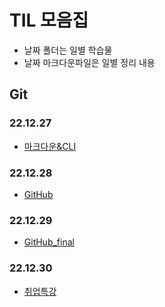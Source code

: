 # TIL 모음집
- 날짜 폴더는 일별 학습물
- 날짜 마크다운파일은 일별 정리 내용
## Git
### 22.12.27
- [마크다운&CLI](TIL_22.12.27.md)

### 22.12.28
- [GitHub](TIL_22.12.28.md)

### 22.12.29
- [GitHub_final](TIL_22.12.29.md)

### 22.12.30
- [취업특강](TIL_22.12.30.md)